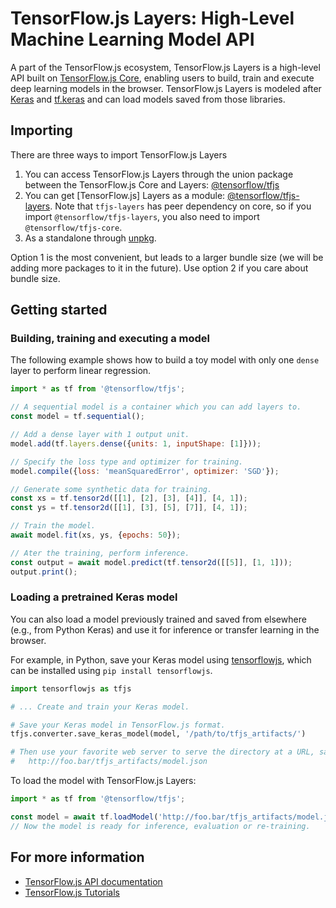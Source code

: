 # TensorFlow.js Layers: High-Level Machine Learning Model API

A part of the TensorFlow.js ecosystem, TensorFlow.js Layers is a high-level
API built on [TensorFlow.js Core](https://github.com/tensorflow/tfjs-core),
enabling users to build, train and execute deep learning models in the browser.
TensorFlow.js Layers is modeled after
[Keras](https://keras.io/) and
[tf.keras](https://www.tensorflow.org/api_docs/python/tf/keras) and can
load models saved from those libraries.

## Importing

There are three ways to import TensorFlow.js Layers

1. You can access TensorFlow.js Layers through the union package
   between the TensorFlow.js Core and Layers:
   [@tensorflow/tfjs](https://www.npmjs.com/package/@tensorflow/tfjs)
2. You can get [TensorFlow.js] Layers as a module:
   [@tensorflow/tfjs-layers](https://www.npmjs.com/package/@tensorflow/tfjs-layers).
   Note that `tfjs-layers` has peer dependency on core, so if you import
   `@tensorflow/tfjs-layers`, you also need to import
   `@tensorflow/tfjs-core`.
3. As a standalone through [unpkg](https://unpkg.com/).

Option 1 is the most convenient, but leads to a larger bundle size (we will be
adding more packages to it in the future). Use option 2 if you care about bundle
size.

## Getting started

### Building, training and executing a model

The following example shows how to build a toy model with only one `dense` layer
to perform linear regression.

```js
import * as tf from '@tensorflow/tfjs';

// A sequential model is a container which you can add layers to.
const model = tf.sequential();

// Add a dense layer with 1 output unit.
model.add(tf.layers.dense({units: 1, inputShape: [1]}));

// Specify the loss type and optimizer for training.
model.compile({loss: 'meanSquaredError', optimizer: 'SGD'});

// Generate some synthetic data for training.
const xs = tf.tensor2d([[1], [2], [3], [4]], [4, 1]);
const ys = tf.tensor2d([[1], [3], [5], [7]], [4, 1]);

// Train the model.
await model.fit(xs, ys, {epochs: 50});

// Ater the training, perform inference.
const output = await model.predict(tf.tensor2d([[5]], [1, 1]));
output.print();
```

### Loading a pretrained Keras model

You can also load a model previously trained and saved from elsewhere (e.g.,
from Python Keras) and use it for inference or transfer learning in the browser.

For example, in Python, save your Keras model using
[tensorflowjs](https://pypi.org/project/tensorflowjs/),
which can be installed using `pip install tensorflowjs`.


```python
import tensorflowjs as tfjs

# ... Create and train your Keras model.

# Save your Keras model in TensorFlow.js format.
tfjs.converter.save_keras_model(model, '/path/to/tfjs_artifacts/')

# Then use your favorite web server to serve the directory at a URL, say
#   http://foo.bar/tfjs_artifacts/model.json
```

To load the model with TensorFlow.js Layers:

```js
import * as tf from '@tensorflow/tfjs';

const model = await tf.loadModel('http://foo.bar/tfjs_artifacts/model.json');
// Now the model is ready for inference, evaluation or re-training.
```

## For more information

- [TensorFlow.js API documentation](https://js.tensorflow.org/api/index.html)
- [TensorFlow.js Tutorials](https://js.tensorflow.org/tutorials/)
